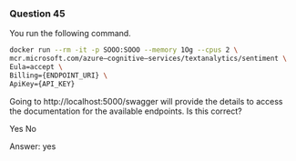 ### Question 45

You run the following command.

```bash
docker run --rm -it -p SOOO:SOOO --memory 1Og --cpus 2 \
mcr.microsoft.com/azure—cognitive—services/textanalytics/sentiment \
Eula=accept \
Billing={ENDPOINT_URI} \
ApiKey={API_KEY}
```  

Going to http://localhost:5000/swagger will provide the details to access the documentation for the available endpoints. Is this correct?

Yes
No

Answer: yes

